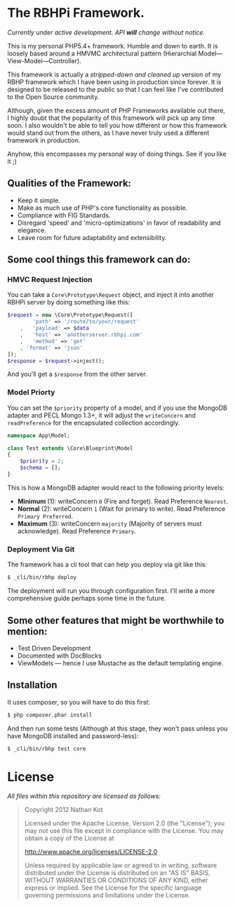 # The RBHPi Framework.

_Currently under active development. API **will** change without notice._

This is my personal PHP5.4+ framework. Humble and down to earth. It is loosely based around a HMVMC architectural pattern (Hierarchial Model—View-Model—Controller).

This framework is actually a _stripped-down and cleaned up_ version of my RBHP framework which I have been using in production since forever. It is designed to be released to the public so that I can feel like I've contributed to the Open Source community.

Although, given the excess amount of PHP Frameworks available out there, I highly doubt that the popularity of this framework will pick up any time soon. I also wouldn't be able to tell you how different or how this framework would stand out from the others, as I have never truly used a different framework in production.

Anyhow, this encompasses my personal way of doing things. See if you like it ;)

## Qualities of the Framework:

- Keep it simple.
- Make as much use of PHP's core functionality as possible.
- Compliance with FIG Standards.
- Disregard 'speed' and 'micro-optimizations' in favor of readability and elegance.
- Leave room for future adaptability and extensibility.

## Some cool things this framework can do:

### HMVC Request Injection

You can take a `Core\Prototype\Request` object, and inject it into another RBHPi server by doing something like this:

```php
$request = new \Core\Prototype\Request([
		'path' => '/route/to/your/request'
	,	'payload' => $data
	,	'host' => 'anotherserver.rbhpi.com'
	,	'method' => 'get'
	, 'format' => 'json'
]);
$response = $request->inject();
```

And you'll get a `$response` from the other server.

### Model Priorty

You can set the `$priority` property of a model, and if you use the MongoDB adapter and PECL Mongo 1.3+, it will adjust the `writeConcern` and `readPreference` for the encapsulated collection accordingly.

```php
namespace App\Model;

class Test extends \Core\Blueprint\Model
{
	$priority = 2;
	$schema = [];
}
```

This is how a MongoDB adapter would react to the following priority levels:

- **Minimum** (1): writeConcern `0` (Fire and forget). Read Preference `Nearest`.
- **Normal** (2): writeConcern `1` (Wait for primary to write). Read Preference `Primary Preferred`.
- **Maximum** (3): writeConcern `majority` (Majority of servers must acknowledge). Read Preference `Primary`.

### Deployment Via Git

The framework has a cli tool that can help you deploy via git like this:

```bash
$ _cli/bin/rbhp deploy
```

The deployment will run you through configuration first. I'll write a more comprehensive guide perhaps some time in the future.

## Some other features that might be worthwhile to mention:

- Test Driven Development
- Documented with DocBlocks
- ViewModels — hence I use Mustache as the default templating engine.

## Installation

It uses composer, so you will have to do this first:

```bash
$ php composer.phar install
```

And then run some tests (Although at this stage, they won't pass unless you have MongoDB installed and password-less):

```bash
$ _cli/bin/rbhp test core
```

# License

_All files within this repository are licensed as follows:_

>	Copyright 2012 Nathan Kot
>
>	Licensed under the Apache License, Version 2.0 (the "License");
>	you may not use this file except in compliance with the License.
>	You may obtain a copy of the License at
>
>	http://www.apache.org/licenses/LICENSE-2.0
>
>	Unless required by applicable law or agreed to in writing, software
>	distributed under the License is distributed on an "AS IS" BASIS,
>	WITHOUT WARRANTIES OR CONDITIONS OF ANY KIND, either express or implied.
>	See the License for the specific language governing permissions and
>	limitations under the License.


